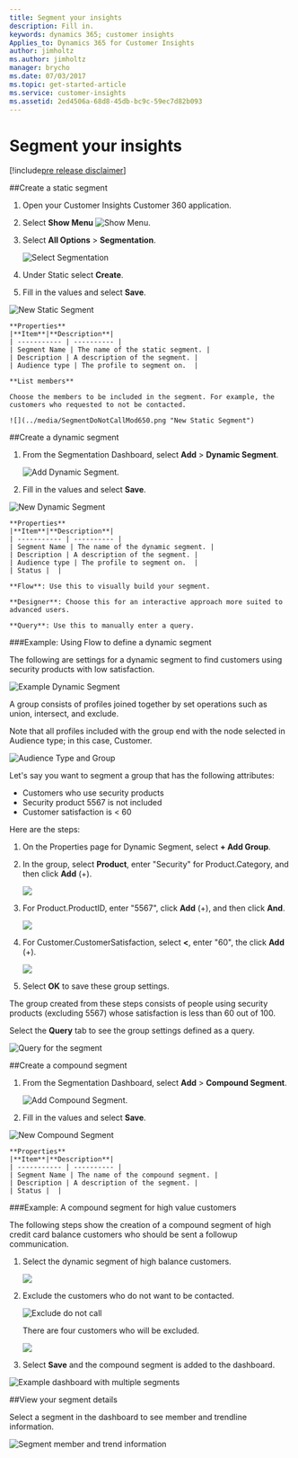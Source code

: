 ```yaml
---
title: Segment your insights
description: Fill in.
keywords: dynamics 365; customer insights
Applies_to: Dynamics 365 for Customer Insights
author: jimholtz
ms.author: jimholtz
manager: brycho
ms.date: 07/03/2017
ms.topic: get-started-article
ms.service: customer-insights 
ms.assetid: 2ed4506a-68d8-45db-bc9c-59ec7d82b093
---
```

Segment your insights
==========================
[!include[pre release disclaimer](../../includes/cc-beta-prerelease-disclaimer.md)]

##Create a static segment

1.  Open your Customer Insights Customer 360 application.

2.  Select **Show Menu** ![](../media/ShowMenu75.png "Show Menu"). 

3.  Select **All Options** > **Segmentation**.

    ![](../media/SegmentationNewMenu75.png "Select Segmentation")

4.  Under Static select **Create**.

5.  Fill in the values and select **Save**.

 ![](../media/SegmentNewStatic75.png "New Static Segment")

    **Properties**
    |**Item**|**Description**|
    | ----------- | ---------- |
    | Segment Name | The name of the static segment. |
    | Description | A description of the segment. |
    | Audience type | The profile to segment on.  |

    **List members**

    Choose the members to be included in the segment. For example, the customers who requested to not be contacted.

    ![](../media/SegmentDoNotCallMod650.png "New Static Segment")


 ##Create a dynamic segment

1.  From the Segmentation Dashboard, select **Add** > **Dynamic Segment**.

    ![](../media/SegmentAddDynamic75.png "Add Dynamic Segment"). 

3.  Fill in the values and select **Save**.

 ![](../media/SegmentNewDynamic650.png "New Dynamic Segment")

    **Properties**
    |**Item**|**Description**|
    | ----------- | ---------- |
    | Segment Name | The name of the dynamic segment. |
    | Description | A description of the segment. |
    | Audience type | The profile to segment on.  |
    | Status |  |

    **Flow**: Use this to visually build your segment.

    **Designer**: Choose this for an interactive approach more suited to advanced users.

    **Query**: Use this to manually enter a query.

###Example: Using Flow to define a dynamic segment

The following are settings for a dynamic segment to find customers using security products with low satisfaction.

![](../media/SegmentDynamicSocial720.png "Example Dynamic Segment")

A group consists of profiles joined together by set operations such as union, intersect, and exclude. 

Note that all profiles included with the group end with the node selected in Audience type; in this case, Customer. 

![](../media/SegmentGroupAndAudienceType720.png "Audience Type and Group")

Let's say you want to segment a group that has the following attributes:
- Customers who use security products
- Security product 5567 is not included
- Customer satisfaction is < 60

Here are the steps:

1. On the Properties page for Dynamic Segment, select **+ Add Group**.

2. In the group, select **Product**, enter "Security" for Product.Category, and then click **Add** (+).

    ![](../media/SegmentProductCategorySec75.png)

2. For Product.ProductID, enter "5567", click **Add** (+), and then click **And**.

    ![](../media/SegmentProductID75.png)

3. For Customer.CustomerSatisfaction, select **<**, enter "60", the click **Add** (+).

    ![](../media/SegmentCustomerSat75.png)

4. Select **OK** to save these group settings.

The group created from these steps consists of people using security products (excluding 5567) whose satisfaction is less than 60 out of 100.

Select the **Query** tab to see the group settings defined as a query.

![](../media/SegmentQuery650.png "Query for the segment")

##Create a compound segment

1. From the Segmentation Dashboard, select **Add** > **Compound Segment**.

    ![](../media/SegmentAddCompound75.png "Add Compound Segment"). 

2. Fill in the values and select **Save**.

 ![](../media/SegmentNewCompound75.png "New Compound Segment")

    **Properties**
    |**Item**|**Description**|
    | ----------- | ---------- |
    | Segment Name | The name of the compound segment. |
    | Description | A description of the segment. |
    | Status |  |

###Example: A compound segment for high value customers

The following steps show the creation of a compound segment of high credit card balance customers who should be sent a followup communication.

1. Select the dynamic segment of high balance customers.

    ![](../media/SegmentHighBalance75.png) 

2. Exclude the customers who do not want to be contacted.

    ![](../media/SegmentExcludeDoNotCall720.png "Exclude do not call")

    There are four customers who will be excluded.

    ![](../media/SegmentFourDoNotCall75.png)

3. Select **Save** and the compound segment is added to the dashboard.

![](../media/SegmentDashboardExample720.png "Example dashboard with multiple segments")

##View your segment details

Select a segment in the dashboard to see member and trendline information.

![](../media/SegmentInfo720.png "Segment member and trend information")